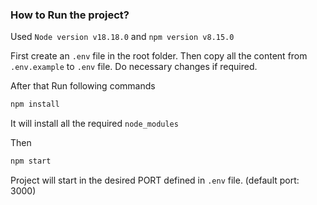 ### How to Run the project?
Used `Node version v18.18.0`
and `npm version v8.15.0`

First create an `.env` file in the root folder.
Then copy all the content from `.env.example` to `.env` file. Do necessary changes if required.

After that Run following commands

```cmd
npm install
```
It will install all the required `node_modules`

Then 

```cmd
npm start
```

Project will start in the desired PORT defined in `.env` file. (default port: 3000)
